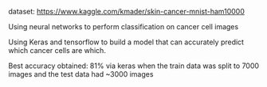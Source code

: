 dataset: https://www.kaggle.com/kmader/skin-cancer-mnist-ham10000

Using neural networks to perform classification on cancer cell images


Using Keras and tensorflow to build a model that can accurately predict which cancer cells are which.

Best accuracy obtained: 81% via keras when the train data was split to 7000 images and the test data had ~3000 images
